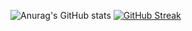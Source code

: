 ![Anurag's GitHub stats](https://github-readme-stats.vercel.app/api?username=svidmar&show_icons=true)
[![GitHub Streak](https://streak-stats.demolab.com/?user=DenverCoder1)](https://git.io/streak-stats)
<!--
**svidmar/svidmar** is a ✨ _special_ ✨ repository because its `README.md` (this file) appears on your GitHub profile.

Here are some ideas to get you started:

- 🔭 I’m currently working on ...
- 🌱 I’m currently learning ...
- 👯 I’m looking to collaborate on ...
- 🤔 I’m looking for help with ...
- 💬 Ask me about ...
- 📫 How to reach me: ...
- 😄 Pronouns: ...
- ⚡ Fun fact: ...
-->
